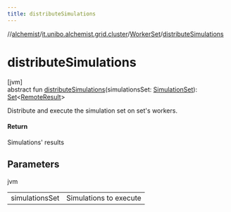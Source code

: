 ```yaml
---
title: distributeSimulations
---
```

//[alchemist](../../../index.html)/[it.unibo.alchemist.grid.cluster](../index.html)/[WorkerSet](index.html)/[distributeSimulations](distribute-simulations.html)



# distributeSimulations



[jvm]\
abstract fun [distributeSimulations](distribute-simulations.html)(simulationsSet: [SimulationSet](../../it.unibo.alchemist.grid.simulation/-simulation-set/index.html)): [Set](https://docs.oracle.com/javase/8/docs/api/java/util/Set.html)<[RemoteResult](../../it.unibo.alchemist.grid.simulation/-remote-result/index.html)>



Distribute and execute the simulation set on set's workers.



#### Return



Simulations' results



## Parameters


jvm

| | |
|---|---|
| simulationsSet | Simulations to execute |





